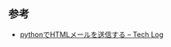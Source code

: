 ## 参考
* [pythonでHTMLメールを送信する &#8211; Tech Log](https://techlog.tokyo/2019/02/03/python%E3%81%A7html%E3%83%A1%E3%83%BC%E3%83%AB%E3%82%92%E9%80%81%E4%BF%A1%E3%81%99%E3%82%8B/)